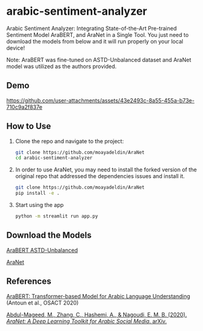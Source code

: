 # arabic-sentiment-analyzer
Arabic Sentiment Analyzer: Integrating State-of-the-Art Pre-trained Sentiment Model AraBERT, and AraNet in a Single Tool. You just need to download the models from below and it will run properly on your local device!

Note: AraBERT was fine-tuned on ASTD-Unbalanced dataset and AraNet model was utilized as the authors provided.

## Demo

https://github.com/user-attachments/assets/43e2493c-8a55-455a-b73e-710c9a2f837e


## How to Use

1. Clone the repo and navigate to the project:
   ```bash
   git clone https://github.com/moayadeldin/AraNet
   cd arabic-sentiment-analyzer
   ```
2. In order to use AraNet, you may need to install the forked version of the original repo that addressed the dependencies issues and install it.
   ```bash
   git clone https://github.com/moayadeldin/AraNet
   pip install -e .
   ```
3. Start using the app
      ``` bash
      python -m streamlit run app.py
      ```

## Download the Models
[AraBERT ASTD-Unbalanced](https://drive.google.com/drive/folders/1QU6y5aoJIMWyf_vhNVB1aRwqcgxMFXxB?usp=drive_link)

[AraNet](https://drive.google.com/drive/folders/1gIXFEiF2Thh8bg-Xn2XHrEDMvlNORies?usp=drive_link)

## References
[AraBERT: Transformer-based Model for Arabic Language Understanding](https://aclanthology.org/2020.osact-1.2) (Antoun et al., OSACT 2020)

[Abdul-Mageed, M., Zhang, C., Hashemi, A., & Nagoudi, E. M. B. (2020). *AraNet: A Deep Learning Toolkit for Arabic Social Media*. arXiv.](https://arxiv.org/abs/1912.13072)


